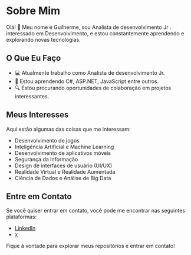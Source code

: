 
# Sobre Mim

Olá! 👋 Meu nome é Guilherme, sou Analista de desenvolvimento Jr . interessado em Desenvolvimento, e estou constantemente aprendendo e explorando novas tecnologias.

## O Que Eu Faço

- 💻 Atualmente trabalho como Analista de desenvolvimento Jr.
- 🌱 Estou aprendendo C#, ASP.NET, JavaScript entre outros.
- 🔍 Estou procurando oportunidades de colaboração em projetos interessantes.

## Meus Interesses

Aqui estão algumas das coisas que me interessam:

- Desenvolvimento de jogos
- Inteligência Artificial e Machine Learning
- Desenvolvimento de aplicativos móveis
- Segurança da Informação
- Design de interfaces de usuário (UI/UX)
- Realidade Virtual e Realidade Aumentada
- Ciência de Dados e Análise de Big Data

## Entre em Contato

Se você quiser entrar em contato, você pode me encontrar nas seguintes plataformas:

- [LinkedIn](linkedin.com/in/galmeid7)
- [x](https://x.com/Guilhermecrk?t=Rs-UEykGwF2ITk8iPosjOA&s=09)

Fique à vontade para explorar meus repositórios e entrar em contato!
